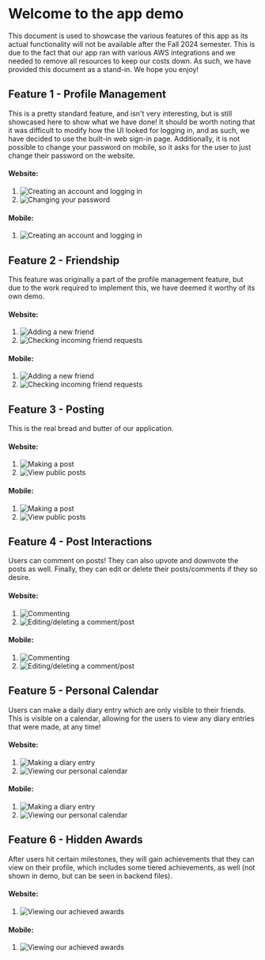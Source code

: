 # Welcome to the app demo
This document is used to showcase the various features of this app as its actual functionality will not be available after the Fall 2024 semester. This is due to the fact that our app ran with various AWS integrations and we needed to remove all resources to keep our costs down. As such, we have provided this document as a stand-in. We hope you enjoy!

## Feature 1 - Profile Management
This is a pretty standard feature, and isn't very interesting, but is still showcased here to show what we have done! It should be worth noting that it was difficult to modify how the UI looked for logging in, and as such, we have decided to use the built-in web sign-in page. Additionally, it is not possible to change your password on mobile, so it asks for the user to just change their password on the website.
#### Website:
1. ![Creating an account and logging in](./Profile_Creation-Website.gif)
2. ![Changing your password](./Password_Change-Website.gif)
#### Mobile:
1. ![Creating an account and logging in]()

## Feature 2 - Friendship
This feature was originally a part of the profile management feature, but due to the work required to implement this, we have deemed it worthy of its own demo.
#### Website:
1. ![Adding a new friend](./Send_Friend_Request-Website.gif)
2. ![Checking incoming friend requests](./Accept_Friend_Request-Website.gif)
#### Mobile:
1. ![Adding a new friend]()
2. ![Checking incoming friend requests]()

## Feature 3 - Posting
This is the real bread and butter of our application.
#### Website:
1. ![Making a post](./Post_Creation-Website.gif)
2. ![View public posts](./View_Post-Website.gif)
#### Mobile:
1. ![Making a post]()
2. ![View public posts]()

## Feature 4 - Post Interactions
Users can comment on posts! They can also upvote and downvote the posts as well. Finally, they can edit or delete their posts/comments if they so desire.
#### Website:
1. ![Commenting](./Post_Interactions_1-Website.gif)
2. ![Editing/deleting a comment/post](./Post_Interactions_2-Website.gif)
#### Mobile:
1. ![Commenting]()
2. ![Editing/deleting a comment/post]()

## Feature 5 - Personal Calendar
Users can make a daily diary entry which are only visible to their friends. This is visible on a calendar, allowing for the users to view any diary entries that were made, at any time!
#### Website:
1. ![Making a diary entry](./Personal_Calendar-Website.gif)
2. ![Viewing our personal calendar](./Personal_Calendar_Friends-Website.gif)
#### Mobile:
1. ![Making a diary entry]()
2. ![Viewing our personal calendar]()

## Feature 6 - Hidden Awards
After users hit certain milestones, they will gain achievements that they can view on their profile, which includes some tiered achievements, as well (not shown in demo, but can be seen in backend files).
#### Website:
1. ![Viewing our achieved awards](./Hidden_Awards-Website.gif)
#### Mobile:
1. ![Viewing our achieved awards]()

